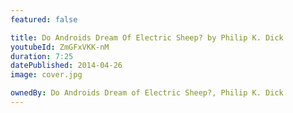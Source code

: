 ```yaml
---
featured: false

title: Do Androids Dream Of Electric Sheep? by Philip K. Dick
youtubeId: ZmGFxVKK-nM
duration: 7:25
datePublished: 2014-04-26
image: cover.jpg

ownedBy: Do Androids Dream of Electric Sheep?, Philip K. Dick
---
```

